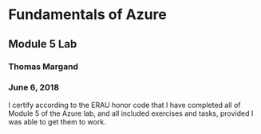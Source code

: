# Fundamentals of Azure
## Module 5 Lab
### Thomas Margand
### June 6, 2018


I certify according to the ERAU honor code that I have completed all of Module 5 of the Azure lab,
and all included exercises and tasks, provided I was able to get them to work.
